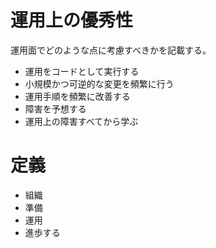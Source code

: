# 運用上の優秀性
運用面でどのような点に考慮すべきかを記載する。

* 運用をコードとして実行する
* 小規模かつ可逆的な変更を頻繁に行う
* 運用手順を頻繁に改善する
* 障害を予想する
* 運用上の障害すべてから学ぶ

# 定義

* 組織
* 準備
* 運用
* 進歩する
